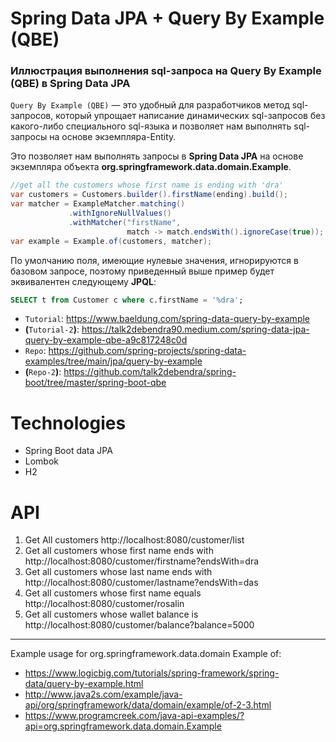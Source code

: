 # Spring Data JPA + Query By Example (QBE)

### Иллюстрация выполнения sql-запроса на Query By Example (QBE) в Spring Data JPA

`Query By Example (QBE)` — это удобный для разработчиков метод sql-запросов, который упрощает написание динамических sql-запросов без какого-либо специального sql-языка
и позволяет нам выполнять sql-запросы на основе экземпляра-Entity.

Это позволяет нам выполнять запросы в **Spring Data JPA** на основе экземпляра объекта **org.springframework.data.domain.Example**.
```java
//get all the customers whose first name is ending with 'dra' 
var customers = Customers.builder().firstName(ending).build();
var matcher = ExampleMatcher.matching()
             .withIgnoreNullValues()
             .withMatcher("firstName", 
                          match -> match.endsWith().ignoreCase(true));
var example = Example.of(customers, matcher);
```
По умолчанию поля, имеющие нулевые значения, игнорируются в базовом запросе, поэтому приведенный выше пример будет эквивалентен следующему **JPQL**:
````sql
SELECT t from Customer c where c.firstName = '%dra';
````

* `Tutorial`: https://www.baeldung.com/spring-data-query-by-example
* **(**`Tutorial-2`**)**: https://talk2debendra90.medium.com/spring-data-jpa-query-by-example-qbe-a9c817248c0d
* `Repo`: https://github.com/spring-projects/spring-data-examples/tree/main/jpa/query-by-example
* **(**`Repo-2`**)**: https://github.com/talk2debendra/spring-boot/tree/master/spring-boot-qbe

# Technologies
- Spring Boot data JPA
- Lombok
- H2

# API
1. Get All customers
	http://localhost:8080/customer/list
2. Get all customers whose first name ends with 
	http://localhost:8080/customer/firstname?endsWith=dra
3. Get all customers whose last name ends with
	http://localhost:8080/customer/lastname?endsWith=das
4. Get all customers whose first name equals
	http://localhost:8080/customer/rosalin
5. Get all customers whose wallet balance is
	http://localhost:8080/customer/balance?balance=5000


---

Example usage for org.springframework.data.domain Example of:
* https://www.logicbig.com/tutorials/spring-framework/spring-data/query-by-example.html
* http://www.java2s.com/example/java-api/org/springframework/data/domain/example/of-2-3.html
* https://www.programcreek.com/java-api-examples/?api=org.springframework.data.domain.Example